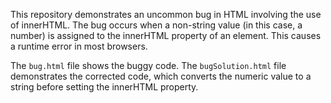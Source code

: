 This repository demonstrates an uncommon bug in HTML involving the use of innerHTML.  The bug occurs when a non-string value (in this case, a number) is assigned to the innerHTML property of an element. This causes a runtime error in most browsers.

The `bug.html` file shows the buggy code. The `bugSolution.html` file demonstrates the corrected code, which converts the numeric value to a string before setting the innerHTML property.